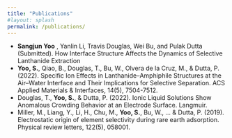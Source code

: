 ```yaml
---
title: "Publications"
#layout: splash
permalink: /publications/
---
```


* __Sangjun Yoo__ , Yanlin Li, Travis Douglas, Wei Bu, and Pulak Dutta (Submitted). How Interface Structure Affects the Dynamics of Selective Lanthanide Extraction
* __Yoo, S.__, Qiao, B., Douglas, T., Bu, W., Olvera de la Cruz, M., & Dutta, P. (2022). Specific Ion Effects in Lanthanide–Amphiphile Structures at the Air–Water Interface and Their Implications for Selective Separation. ACS Applied Materials & Interfaces, 14(5), 7504-7512.
* Douglas, T., __Yoo, S.__, & Dutta, P. (2022). Ionic Liquid Solutions Show Anomalous Crowding Behavior at an Electrode Surface. Langmuir.
* Miller, M., Liang, Y., Li, H., Chu, M., __Yoo, S.__, Bu, W., ... & Dutta, P. (2019). Electrostatic origin of element selectivity during rare earth adsorption. Physical review letters, 122(5), 058001.
